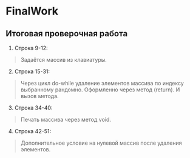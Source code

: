 # FinalWork
## Итоговая проверочная работа

1. Строка 9-12:
> Задаётся массив из клавиатуры.

2. Строка 15-31:
> Через цикл do-while удаление элементов массива по индексу выбранному рандомно.
> Оформленно через метод (return).
> И вызов метода.

3. Строка 34-40:
> Печать массива через метод void.

4. Строка 42-51:
> Дополнительное условие на нулевой массив после удаления элементов.
